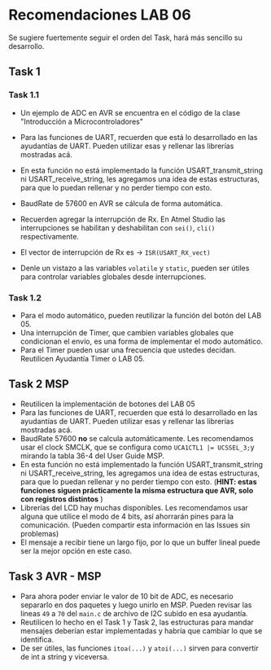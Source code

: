# Recomendaciones LAB 06

Se sugiere fuertemente seguir el orden del Task, hará más sencillo su desarrollo.

## Task 1
### Task 1.1
+ Un ejemplo de ADC en AVR se encuentra en el código de la clase "Introducción a Microcontroladores"
+ Para las funciones de UART, recuerden que está lo desarrollado en las ayudantías de UART. Pueden utilizar esas y rellenar las librerías mostradas acá. 

+ En esta función no está implementado la función USART_transmit_string ni USART_receive_string, les agregamos una idea de estas estructuras, para que lo puedan rellenar y no perder tiempo con esto.

+ BaudRate de 57600 en AVR se cálcula de forma automática.

+ Recuerden agregar la interrupción de Rx. En Atmel Studio las interrupciones se habilitan y deshabilitan con `sei()`, `cli()` respectivamente. 

+ El vector de interrupción de Rx es ->  `ISR(USART_RX_vect)`
+ Denle un vistazo a las variables `volatile` y `static`, pueden ser útiles para controlar variables globales desde interrupciones.
### Task 1.2
+ Para el modo automático, pueden reutilizar la función del botón del LAB 05.
+ Una interrupción de Timer, que cambien variables globales que condicionan el envío, es una forma de implementar el modo automático. 
+ Para el Timer pueden usar una frecuencia que ustedes decidan. Reutilicen Ayudantía Timer o LAB 05.

## Task 2 MSP

+ Reutilicen la implementación de botones del LAB 05 
+ Para las funciones de UART, recuerden que está lo desarrollado en las ayudantías de UART. Pueden utilizar esas y rellenar las librerías mostradas acá. 
+ BaudRate 57600 **no** se calcula automáticamente. Les recomendamos usar el clock SMCLK, que se configura como `UCA1CTL1 |= UCSSEL_3;`y mirando la tabla 36-4 del User Guide MSP.
+ En esta función no está implementado la función USART_transmit_string ni USART_receive_string, les agregamos una idea de estas estructuras, para que lo puedan rellenar y no perder tiempo con esto. (**HINT: estas funciones siguen prácticamente la misma estructura que AVR, solo con registros distintos** )
+ Librerías del LCD hay muchas disponibles. Les recomendamos usar alguna que utilice el modo de 4 bits, así ahorrarán pines para la comunicación. (Pueden compartir esta información en las Issues sin problemas)
+ El mensaje a recibir tiene un largo fijo, por lo que un buffer lineal puede ser la mejor opción en este caso.

## Task 3 AVR - MSP
+ Para ahora poder enviar le valor de 10  bit de ADC, es necesario separarlo en dos paquetes y luego unirlo en MSP. Pueden revisar las lineas `49` a `70` del `main.c` de archivo de I2C subido en esa ayudantía.
+ Reutilicen lo hecho en el Task 1 y Task 2, las estructuras para mandar mensajes deberían estar implementadas y habría que cambiar lo que se identifica.
+ De ser útiles, las funciones `itoa(...)` y `atoi(...)` sirven para convertir de int a string y viceversa.